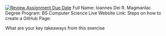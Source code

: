 [![Review Assignment Due Date](https://classroom.github.com/assets/deadline-readme-button-22041afd0340ce965d47ae6ef1cefeee28c7c493a6346c4f15d667ab976d596c.svg)](https://classroom.github.com/a/VhAR7jGx)
Full Name: Ioannes Dei R. Magmanlac
Degree Program: BS Computer Science
Live Website Link:
Steps on how to create a GitHub Page:

What are your key takeaways from this exercise
